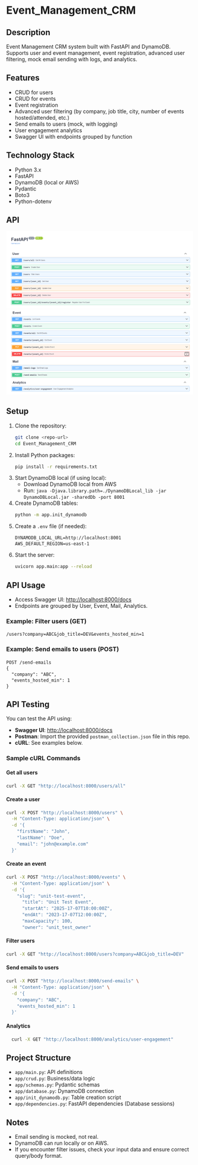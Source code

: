 # Event_Management_CRM

## Description
Event Management CRM system built with FastAPI and DynamoDB. Supports user and event management, event registration, advanced user filtering, mock email sending with logs, and analytics.

## Features
- CRUD for users
- CRUD for events
- Event registration
- Advanced user filtering (by company, job title, city, number of events hosted/attended, etc.)
- Send emails to users (mock, with logging)
- User engagement analytics
- Swagger UI with endpoints grouped by function

## Technology Stack
- Python 3.x
- FastAPI
- DynamoDB (local or AWS)
- Pydantic
- Boto3
- Python-dotenv

## API
![User](https://github.com/khanh21082002/Event_Management_CRM/blob/main/img/api.png)
![Event and Email](https://github.com/khanh21082002/Event_Management_CRM/blob/main/img/api1.png)

## Setup
1. Clone the repository:
   ```bash
   git clone <repo-url>
   cd Event_Management_CRM
   ```
2. Install Python packages:
   ```bash
   pip install -r requirements.txt
   ```
3. Start DynamoDB local (if using local):
   - Download DynamoDB local from AWS
   - Run: `java -Djava.library.path=./DynamoDBLocal_lib -jar DynamoDBLocal.jar -sharedDb -port 8001`
4. Create DynamoDB tables:
   ```bash
   python -m app.init_dynamodb
   ```
5. Create a `.env` file (if needed):
   ```env
   DYNAMODB_LOCAL_URL=http://localhost:8001
   AWS_DEFAULT_REGION=us-east-1
   ```
6. Start the server:
   ```bash
   uvicorn app.main:app --reload
   ```

## API Usage
- Access Swagger UI: [http://localhost:8000/docs](http://localhost:8000/docs)
- Endpoints are grouped by User, Event, Mail, Analytics.

### Example: Filter users (GET)
```
/users?company=ABC&job_title=DEV&events_hosted_min=1
```

### Example: Send emails to users (POST)
```
POST /send-emails
{
  "company": "ABC",
  "events_hosted_min": 1
}
```

## API Testing

You can test the API using:
- **Swagger UI**: [http://localhost:8000/docs](http://localhost:8000/docs)
- **Postman**: Import the provided `postman_collection.json` file in this repo.
- **cURL**: See examples below.

### Sample cURL Commands

#### Get all users
```sh
curl -X GET "http://localhost:8000/users/all"
```

#### Create a user
```sh
curl -X POST "http://localhost:8000/users" \
  -H "Content-Type: application/json" \
  -d '{
    "firstName": "John",
    "lastName": "Doe",
    "email": "john@example.com"
  }'
```

#### Create an event
```sh
curl -X POST "http://localhost:8000/events" \
  -H "Content-Type: application/json" \
  -d '{
    "slug": "unit-test-event",
      "title": "Unit Test Event",
      "startAt": "2025-17-07T10:00:00Z",
      "endAt": "2023-17-07T12:00:00Z",
      "maxCapacity": 100,
      "owner": "unit_test_owner"
```

#### Filter users
```sh
curl -X GET "http://localhost:8000/users?company=ABC&job_title=DEV"
```

#### Send emails to users
```sh
curl -X POST "http://localhost:8000/send-emails" \
  -H "Content-Type: application/json" \
  -d '{
    "company": "ABC",
    "events_hosted_min": 1
  }'
```

#### Analytics
 ```sh
   curl -X GET "http://localhost:8000/analytics/user-engagement"
```

## Project Structure
- `app/main.py`: API definitions
- `app/crud.py`: Business/data logic
- `app/schemas.py`: Pydantic schemas
- `app/database.py`: DynamoDB connection
- `app/init_dynamodb.py`: Table creation script
- `app/dependencies.py`: FastAPI dependencies (Database sessions) 

## Notes
- Email sending is mocked, not real.
- DynamoDB can run locally or on AWS.
- If you encounter filter issues, check your input data and ensure correct query/body format.